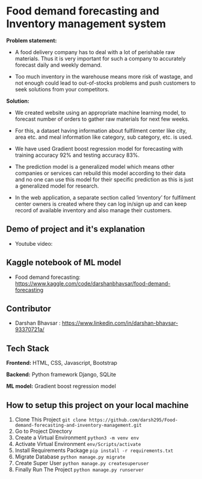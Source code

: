 
# Food demand forecasting and Inventory management system

**Problem statement:**

 - A food delivery company has to deal with a lot of perishable raw materials. Thus it is very important for such a company to accurately forecast daily and weekly demand.

 - Too much inventory in the warehouse means more risk of wastage, and not enough could lead to out-of-stocks  problems and push customers to seek solutions from your competitors.

**Solution:**

 - We created website using an appropriate machine learning model, to forecast number of orders to gather raw materials for next few weeks.

 - For this, a dataset having information about fulfilment center like city, area etc. and meal information like category, sub category, etc. is used.

 - We have used Gradient boost regression model for forecasting with training accuracy 92% and testing accuracy 83%.

 - The prediction model is a generalized model which means other companies or services can rebuild this model according to their data and no one can use this model for their specific prediction as this is just a generalized model for research.

 - In the web application, a separate section called ‘inventory’ for fulfilment center owners is created where they can log in/sign up and  can keep record of available inventory and also manage their customers.






## Demo of project and it's explanation

 - Youtube video: 


## Kaggle notebook of ML model

 - Food demand forecasting: https://www.kaggle.com/code/darshanbhavsar/food-demand-forecasting


## Contributor
 - Darshan Bhavsar : https://www.linkedin.com/in/darshan-bhavsar-93370721a/
 
## Tech Stack

**Frontend:** HTML, CSS, Javascript, Bootstrap

**Backend:** Python framework Django, SQLite

**ML model:** Gradient boost regression model





## How to setup this project on your local machine

 1. Clone This Project `git clone https://github.com/darsh295/Food-demand-forecasting-and-inventory-management.git`
 2. Go to Project Directory
 3. Create a Virtual Environment `python3 -m venv env`
 4. Activate Virtual Environment `env/Scripts/activate`
 5. Install Requirements Package `pip install -r requirements.txt`
 6. Migrate Database `python manage.py migrate`
 7. Create Super User `python manage.py createsuperuser`
 8. Finally Run The Project `python manage.py runserver`
